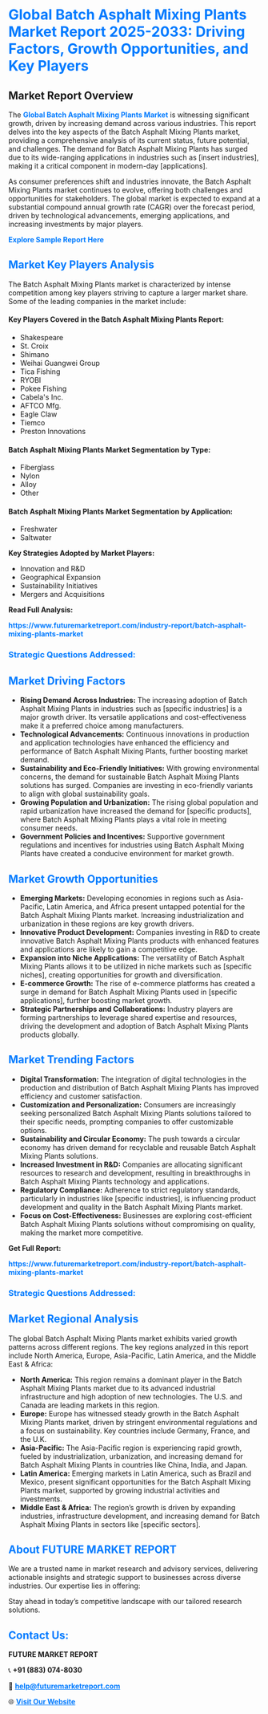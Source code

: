 <h1 style="color: #007BFF;">Global Batch Asphalt Mixing Plants Market Report 2025-2033: Driving Factors, Growth Opportunities, and Key Players</h1>

<section id="overview">
<h2>Market Report Overview</h2>
<p>The <a href="https://www.futuremarketreport.com/industry-report/batch-asphalt-mixing-plants-market" style="color: #007BFF; text-decoration: none;"><strong>Global Batch Asphalt Mixing Plants Market</strong></a> is witnessing significant growth, driven by increasing demand across various industries. This report delves into the key aspects of the Batch Asphalt Mixing Plants market, providing a comprehensive analysis of its current status, future potential, and challenges. The demand for Batch Asphalt Mixing Plants has surged due to its wide-ranging applications in industries such as [insert industries], making it a critical component in modern-day [applications].</p>
<p>As consumer preferences shift and industries innovate, the Batch Asphalt Mixing Plants market continues to evolve, offering both challenges and opportunities for stakeholders. The global market is expected to expand at a substantial compound annual growth rate (CAGR) over the forecast period, driven by technological advancements, emerging applications, and increasing investments by major players.</p>
</section>

<section id="overview">
<p><a href="https://www.futuremarketreport.com/request-sample/reportId=32032" style="color: #007BFF; text-decoration: none;"><strong>Explore Sample Report Here</strong></a></p>
</section>

<section id="key-players">
<h2 style="color: #007BFF;">Market Key Players Analysis</h2>
<p>The Batch Asphalt Mixing Plants market is characterized by intense competition among key players striving to capture a larger market share. Some of the leading companies in the market include:</p>
<h4>Key Players Covered in the Batch Asphalt Mixing Plants Report:</h4>
<ul><li>Shakespeare</li><li>St. Croix</li><li>Shimano</li><li>Weihai Guangwei Group</li><li>Tica Fishing</li><li>RYOBI</li><li>Pokee Fishing</li><li>Cabela&#039;s Inc.</li><li>AFTCO Mfg.</li><li>Eagle Claw</li><li>Tiemco</li><li>Preston Innovations</li></ul>
<h4>Batch Asphalt Mixing Plants Market Segmentation by Type:</h4>
<ul><li>Fiberglass</li><li>Nylon</li><li>Alloy</li><li>Other</li></ul>

<h4>Batch Asphalt Mixing Plants Market Segmentation by Application:</h4>
<ul><li>Freshwater</li><li>Saltwater</li></ul>
<p><strong>Key Strategies Adopted by Market Players:</strong></p>
<ul>
<li>Innovation and R&D</li>
<li>Geographical Expansion</li>
<li>Sustainability Initiatives</li>
<li>Mergers and Acquisitions</li>
</ul>
</section>

<section>
<p><strong>Read Full Analysis: </strong></p><a href="https://www.futuremarketreport.com/industry-report/batch-asphalt-mixing-plants-market" style="color: #007BFF; text-decoration: none;"><strong>https://www.futuremarketreport.com/industry-report/batch-asphalt-mixing-plants-market</strong></a>
<h3 style="color: #007BFF;">Strategic Questions Addressed:</h3>
</section>

<section id="driving-factors">
<h2 style="color: #007BFF;">Market Driving Factors</h2>
<ul>
<li><strong>Rising Demand Across Industries:</strong> The increasing adoption of Batch Asphalt Mixing Plants in industries such as [specific industries] is a major growth driver. Its versatile applications and cost-effectiveness make it a preferred choice among manufacturers.</li>
<li><strong>Technological Advancements:</strong> Continuous innovations in production and application technologies have enhanced the efficiency and performance of Batch Asphalt Mixing Plants, further boosting market demand.</li>
<li><strong>Sustainability and Eco-Friendly Initiatives:</strong> With growing environmental concerns, the demand for sustainable Batch Asphalt Mixing Plants solutions has surged. Companies are investing in eco-friendly variants to align with global sustainability goals.</li>
<li><strong>Growing Population and Urbanization:</strong> The rising global population and rapid urbanization have increased the demand for [specific products], where Batch Asphalt Mixing Plants plays a vital role in meeting consumer needs.</li>
<li><strong>Government Policies and Incentives:</strong> Supportive government regulations and incentives for industries using Batch Asphalt Mixing Plants have created a conducive environment for market growth.</li>
</ul>
</section>

<section id="growth-opportunities">
<h2 style="color: #007BFF;">Market Growth Opportunities</h2>
<ul>
<li><strong>Emerging Markets:</strong> Developing economies in regions such as Asia-Pacific, Latin America, and Africa present untapped potential for the Batch Asphalt Mixing Plants market. Increasing industrialization and urbanization in these regions are key growth drivers.</li>
<li><strong>Innovative Product Development:</strong> Companies investing in R&D to create innovative Batch Asphalt Mixing Plants products with enhanced features and applications are likely to gain a competitive edge.</li>
<li><strong>Expansion into Niche Applications:</strong> The versatility of Batch Asphalt Mixing Plants allows it to be utilized in niche markets such as [specific niches], creating opportunities for growth and diversification.</li>
<li><strong>E-commerce Growth:</strong> The rise of e-commerce platforms has created a surge in demand for Batch Asphalt Mixing Plants used in [specific applications], further boosting market growth.</li>
<li><strong>Strategic Partnerships and Collaborations:</strong> Industry players are forming partnerships to leverage shared expertise and resources, driving the development and adoption of Batch Asphalt Mixing Plants products globally.</li>
</ul>
</section>

<section id="trending-factors">
<h2 style="color: #007BFF;">Market Trending Factors</h2>
<ul>
<li><strong>Digital Transformation:</strong> The integration of digital technologies in the production and distribution of Batch Asphalt Mixing Plants has improved efficiency and customer satisfaction.</li>
<li><strong>Customization and Personalization:</strong> Consumers are increasingly seeking personalized Batch Asphalt Mixing Plants solutions tailored to their specific needs, prompting companies to offer customizable options.</li>
<li><strong>Sustainability and Circular Economy:</strong> The push towards a circular economy has driven demand for recyclable and reusable Batch Asphalt Mixing Plants solutions.</li>
<li><strong>Increased Investment in R&D:</strong> Companies are allocating significant resources to research and development, resulting in breakthroughs in Batch Asphalt Mixing Plants technology and applications.</li>
<li><strong>Regulatory Compliance:</strong> Adherence to strict regulatory standards, particularly in industries like [specific industries], is influencing product development and quality in the Batch Asphalt Mixing Plants market.</li>
<li><strong>Focus on Cost-Effectiveness:</strong> Businesses are exploring cost-efficient Batch Asphalt Mixing Plants solutions without compromising on quality, making the market more competitive.</li>
</ul>
</section>

<section>
<p><strong>Get Full Report: </strong></p><a href="https://www.futuremarketreport.com/industry-report/batch-asphalt-mixing-plants-market" style="color: #007BFF; text-decoration: none;"><strong>https://www.futuremarketreport.com/industry-report/batch-asphalt-mixing-plants-market</strong></a>
<h3 style="color: #007BFF;">Strategic Questions Addressed:</h3>
</section>


<section id="regional-analysis">
<h2 style="color: #007BFF;">Market Regional Analysis</h2>
<p>The global Batch Asphalt Mixing Plants market exhibits varied growth patterns across different regions. The key regions analyzed in this report include North America, Europe, Asia-Pacific, Latin America, and the Middle East & Africa:</p>
<ul>
<li><strong>North America:</strong> This region remains a dominant player in the Batch Asphalt Mixing Plants market due to its advanced industrial infrastructure and high adoption of new technologies. The U.S. and Canada are leading markets in this region.</li>
<li><strong>Europe:</strong> Europe has witnessed steady growth in the Batch Asphalt Mixing Plants market, driven by stringent environmental regulations and a focus on sustainability. Key countries include Germany, France, and the U.K.</li>
<li><strong>Asia-Pacific:</strong> The Asia-Pacific region is experiencing rapid growth, fueled by industrialization, urbanization, and increasing demand for Batch Asphalt Mixing Plants in countries like China, India, and Japan.</li>
<li><strong>Latin America:</strong> Emerging markets in Latin America, such as Brazil and Mexico, present significant opportunities for the Batch Asphalt Mixing Plants market, supported by growing industrial activities and investments.</li>
<li><strong>Middle East & Africa:</strong> The region’s growth is driven by expanding industries, infrastructure development, and increasing demand for Batch Asphalt Mixing Plants in sectors like [specific sectors].</li>
</ul>
</section>

<footer>
<h2 style="color: #007BFF;">About FUTURE MARKET REPORT</h2>
<p>We are a trusted name in market research and advisory services, delivering actionable insights and strategic support to businesses across diverse industries. Our expertise lies in offering:</p>

<p>Stay ahead in today’s competitive landscape with our tailored research solutions.</p>

<h2 style="color: #007BFF;">Contact Us:</h2>
<p><strong>FUTURE MARKET REPORT</strong></p>
<p>📞 <strong>+91 (883) 074-8030</strong></p>
<p>📧 <strong><a href="mailto:help@futuremarketreport.com" style="color: #007BFF;">help@futuremarketreport.com</a></strong></p>
<p>🌐 <strong><a href="https://www.futuremarketreport.com/" style="color: #007BFF;">Visit Our Website</a></strong></p>
</footer>